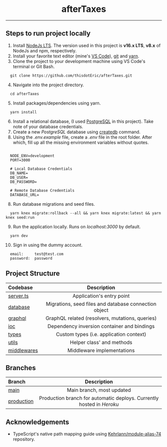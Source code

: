 <h1 align='center'> afterTaxes </h1>

---

## Steps to run project locally
1. Install [NodeJs LTS](https://nodejs.org/en/download/). The version used in this project is **v16.x LTS**, **v8.x** of NodeJs and npm, respectively.
2. Install your favorite text editor (mine's [VS Code](https://code.visualstudio.com/download)), [git](https://git-scm.com/downloads) and [yarn](https://classic.yarnpkg.com/lang/en/docs/install/#debian-stable).
3. Clone the project to your development machine using VS Code's terminal or Git Bash.
```
  git clone https://github.com/thisdotEric/afterTaxes.git
```
4.  Navigate into the project directory.
```
  cd afterTaxes
```
5.  Install packages/dependencies using yarn.
```
  yarn install
```
6. Install a relational database, (I used [PostgreSQL](https://www.postgresql.org/download/) in this project). Take note of your database credentials.
7. Create a new *PostgreSQL* database using [createdb](https://www.postgresql.org/docs/9.1/app-createdb.html) command.
8. Using the *.env.example* file, create a *.env* file in the root folder. After which, fill up all the missing environment variables without quotes.
```

  NODE_ENV=development
  PORT=3000

  # Local Database Credentials
  DB_NAME=
  DB_USER=
  DB_PASSWORD=

  # Remote Database Credentials
  DATABASE_URL=

```
8. Run database migrations and seed files.
```
  yarn knex migrate:rollback --all && yarn knex migrate:latest && yarn knex seed:run
```
9. Run the application locally. Runs on *localhost:3000* by default.
```
  yarn dev
```
10. Sign in using the dummy account.
```
  email:     test@test.com
  password:  password
```

## Project Structure
| Codebase              |      Description          |
| :-------------------- | :-----------------------: |
| [server.ts](src/server.ts)        |      Application's entry point     
| [database](src/database)        |      Migrations, seed files and database connection object 
| [graphql](src/graphql)        |      GraphQL related (resolvers, mutations, queries)     
| [ioc](src/ioc)        |      Dependency inversion container and bindings    
| [types](src/types)        |      Custom types (i.e. application context)
| [utils](src/utils)        |      Helper class' and methods
| [middlewares](src/middlewares)        |      Middleware implementations

## Branches
| Branch             |      Description          |
| :-------------------- | :-----------------------: |
| [main](https://github.com/thisdotEric/afterTaxes)        |      Main branch, most updated
| [production](https://github.com/thisdotEric/afterTaxes/tree/production)        |      Production branch for automatic deploys. Currently hosted in *Heroku*

## Acknowledgements
* TypeScript's native path mapping guide using [Kehrlann/module-alias-74](https://github.com/Kehrlann/module-alias-74) repository.
